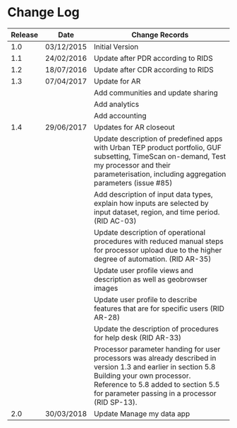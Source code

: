 # Change Log

| Release | Date       | Change Records                                                                                                                                                                                                                       |
| ------- | ---------- | ------------------------------------------------------------------------------------------------------------------------------------------------------------------------------------------------------------------------------------ |
| 1.0     | 03/12/2015 | Initial Version                                                                                                                                                                                                                      |
| 1.1     | 24/02/2016 | Update after PDR according to RIDS                                                                                                                                                                                                   |
| 1.2     | 18/07/2016 | Update after CDR according to RIDS                                                                                                                                                                                                   |
| 1.3     | 07/04/2017 | Update for AR                                                                                                                                                                                                                        |
|         |            | Add communities and update sharing                                                                                                                                                                                                   |
|         |            | Add analytics                                                                                                                                                                                                                        |
|         |            | Add accounting                                                                                                                                                                                                                       |
| 1.4     | 29/06/2017 | Updates for AR closeout                                                                                                                                                                                                              |
|         |            | Update description of predefined apps with Urban TEP product portfolio, GUF subsetting, TimeScan on-demand, Test my processor and their parameterisation, including aggregation parameters (issue #85)                               |
|         |            | Add description of input data types, explain how inputs are selected by input dataset, region, and time period. (RID AC-03)                                                                                                          |
|         |            | Update description of operational procedures with reduced manual steps for processor upload due to the higher degree of automation. (RID AR-35)                                                                                      |
|         |            | Update user profile views and description as well as geobrowser images                                                                                                                                                               |
|         |            | Update user profile to describe features that are for specific users (RID AR-28)                                                                                                                                                     |
|         |            | Update the description of procedures for help desk (RID AR-33)                                                                                                                                                                       |
|         |            | Processor parameter handing for user processors was already described in version 1.3 and earlier in section 5.8 Building your own processor. Reference to 5.8 added to section 5.5 for parameter passing in a processor (RID SP-13). |
| 2.0     | 30/03/2018 | Update Manage my data app                                                                                                                                                                                                            |
